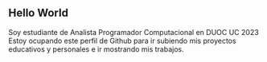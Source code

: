 ## Hello World

Soy estudiante de Analista Programador Computacional en DUOC UC 2023
Estoy ocupando este perfil de Github para ir subiendo mis proyectos educativos y personales e ir mostrando mis trabajos.

<!--
**DavidGuentelicanDev/DavidGuentelicanDev** is a ✨ _special_ ✨ repository because its `README.md` (this file) appears on your GitHub profile.

Here are some ideas to get you started:

- 🔭 I’m currently working on ...
- 🌱 I’m currently learning ...
- 👯 I’m looking to collaborate on ...
- 🤔 I’m looking for help with ...
- 💬 Ask me about ...
- 📫 How to reach me: ...
- 😄 Pronouns: ...
- ⚡ Fun fact: ...
-->
